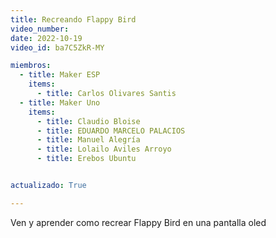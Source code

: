 ```yaml
---
title: Recreando Flappy Bird
video_number:
date: 2022-10-19
video_id: ba7C5ZkR-MY

miembros:
  - title: Maker ESP
    items:
      - title: Carlos Olivares Santis  
  - title: Maker Uno
    items:
      - title: Claudio Bloise
      - title: EDUARDO MARCELO PALACIOS
      - title: Manuel Alegría
      - title: Lolailo Aviles Arroyo
      - title: Erebos Ubuntu


actualizado: True

---
```


Ven y aprender como recrear Flappy Bird en una pantalla oled